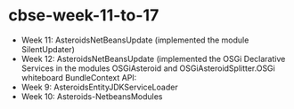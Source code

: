 # cbse-week-11-to-17

- Week 11: AsteroidsNetBeansUpdate (implemented the module SilentUpdater)
- Week 12: AsteroidsNetBeansUpdate (implemented the OSGi Declarative Services in the modules OSGiAsteroid and OSGiAsteroidSplitter.OSGi whiteboard BundleContext API:
- Week 9: AsteroidsEntityJDKServiceLoader
- Week 10: Asteroids-NetbeansModules
